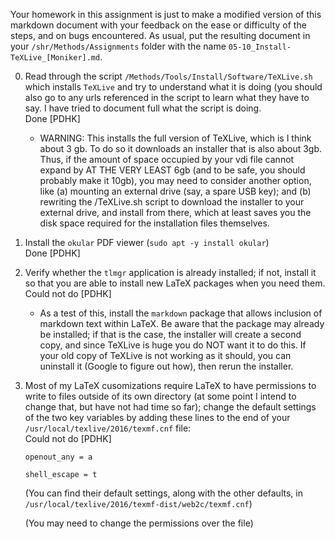 
Your homework in this assignment is just to make a modified version of this markdown document with your feedback on the ease or difficulty of the steps, and on bugs encountered.  As usual, put the resulting document in your `/shr/Methods/Assignments` folder with the name `05-10_Install-TeXLive_[Moniker].md`.

0. Read through the script `/Methods/Tools/Install/Software/TeXLive.sh` which installs `TeXLive` and try to understand what it is doing (you should also go to any urls referenced in the script to learn what they have to say.  I have tried to document full what the script is doing.  
Done [PDHK]

    * WARNING: This installs the full version of TeXLive, which is I think about 3 gb.  To do so it downloads an installer that is also about 3gb.  Thus, if the amount of space occupied by your vdi file cannot expand by AT THE VERY LEAST 6gb (and to be safe, you should probably make it 10gb), you may need to consider another option, like (a) mounting an external drive (say, a spare USB key); and (b) rewriting the /TeXLive.sh script to download the installer to your external drive, and install from there, which at least saves you the disk space required for the installation files themselves.

0. Install the `okular` PDF viewer (`sudo apt -y install okular`)  
Done [PDHK]

0. Verify whether the `tlmgr` application is already installed; if not, install it so that you are able to install new LaTeX packages when you need them.  
Could not do [PDHK]

   * As a test of this, install the `markdown` package that allows inclusion of markdown text within LaTeX. Be aware that the package may already be installed; if that is the case, the installer will create a second copy, and since TeXLive is huge you do NOT want it to do this.  If your old copy of TeXLive is not working as it should, you can uninstall it (Google to figure out how), then rerun the installer.

0. Most of my LaTeX cusomizations require LaTeX to have permissions to write to files outside of its own directory (at some point I intend to change that, but have not had time so far); change the default settings of the two key variables by adding these lines to the end of your `/usr/local/texlive/2016/texmf.cnf` file:  
Could not do [PDHK]

    `openout_any = a`

    `shell_escape = t`

    (You can find their default settings, along with the other defaults, in `/usr/local/texlive/2016/texmf-dist/web2c/texmf.cnf`)

    (You may need to change the permissions over the file)
